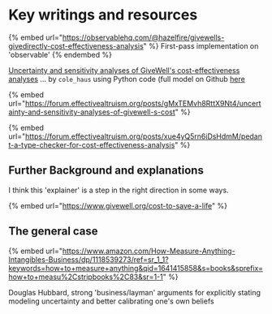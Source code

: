 # Key writings and resources

{% embed url="https://observablehq.com/@hazelfire/givewells-givedirectly-cost-effectiveness-analysis" %}
First-pass implementation on 'observable'
{% endembed %}

[Uncertainty and sensitivity analyses of GiveWell's cost-effectiveness analyses](https://forum.effectivealtruism.org/posts/gMxTEMvh8RttX9Nt4/uncertainty-and-sensitivity-analyses-of-givewell-s-cost) ... by `cole_haus` using Python code (full model on Github [here](https://github.com/colehaus/givewell-analysis)

{% embed url="https://forum.effectivealtruism.org/posts/gMxTEMvh8RttX9Nt4/uncertainty-and-sensitivity-analyses-of-givewell-s-cost" %}

{% embed url="https://forum.effectivealtruism.org/posts/xue4yQ5rn6iDsHdmM/pedant-a-type-checker-for-cost-effectiveness-analysis" %}

## Further Background and explanations

I think this 'explainer' is a step in the right direction in some ways.&#x20;

{% embed url="https://www.givewell.org/cost-to-save-a-life" %}

## The general case

{% embed url="https://www.amazon.com/How-Measure-Anything-Intangibles-Business/dp/1118539273/ref=sr_1_1?keywords=how+to+measure+anything&qid=1641415858&s=books&sprefix=how+to+measu%2Cstripbooks%2C83&sr=1-1" %}

Douglas Hubbard, strong 'business/layman' arguments for explicitly stating modeling uncertainty and better calibrating one's own beliefs
